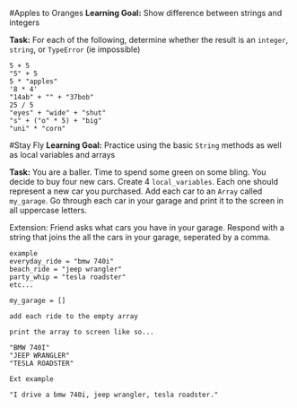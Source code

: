 #Apples to Oranges
**Learning Goal:** Show difference between strings and integers

**Task:** For each of the following, determine whether the result is an `integer`, `string`, or `TypeError` (ie impossible)

```
5 + 5
"5" + 5
5 * "apples"
'8 * 4'
"14ab" + "" + "37bob"
25 / 5
"eyes" + "wide" + "shut"
"s" + ("o" * 5) + "big"
"uni" * "corn"
```

#Stay Fly
**Learning Goal:** Practice using the basic `String` methods as well as local variables and arrays

**Task:**  You are a baller.  Time to spend some green on some bling.  You decide to buy four new cars.  Create 4 `local_variables`.  Each one should represent a new car you purchased.  Add each car to an `Array` called `my_garage`.  Go through each car in your garage and print it to the screen in all uppercase letters.

Extension: Friend asks what cars you have in your garage.  Respond with a string that joins the all the cars in your garage, seperated by a comma.

```
example
everyday_ride = "bmw 740i"
beach_ride = "jeep wrangler"
party_whip = "tesla roadster"
etc...

my_garage = []

add each ride to the empty array

print the array to screen like so...

"BMW 740I"
"JEEP WRANGLER"
"TESLA ROADSTER"

Ext example

"I drive a bmw 740i, jeep wrangler, tesla roadster."

```







